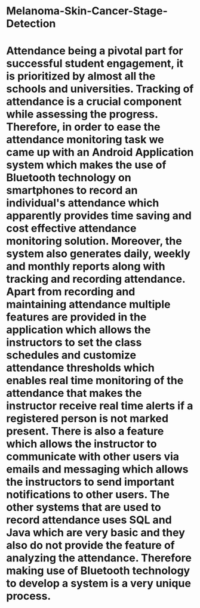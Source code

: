 # Melanoma-Skin-Cancer-Stage-Detection

# Attendance being a pivotal part for successful student engagement, it is prioritized by almost all the schools and universities. Tracking of attendance is a crucial component while assessing the progress. Therefore, in order to ease the attendance monitoring task we came up with an Android Application system  which makes the use of Bluetooth technology on smartphones to record an individual's attendance which apparently provides time saving and cost effective attendance monitoring solution. Moreover, the system also generates daily, weekly and monthly reports along with tracking and recording attendance. Apart from recording and maintaining attendance multiple features are provided in the application which allows the instructors to set the class schedules and customize attendance thresholds which enables real time monitoring of the attendance that makes the instructor receive real time alerts if a registered person is not marked present. There is also a feature which allows the instructor to communicate with other users via emails and messaging which allows the instructors to send important notifications to other users. The other systems that are used to record attendance uses SQL and Java which are very basic and they also do not provide the feature of analyzing the attendance. Therefore making use of Bluetooth technology to develop a system is a very unique process.
